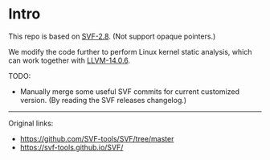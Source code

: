 # Intro

This repo is based on [SVF-2.8](https://github.com/SVF-tools/SVF/releases/tag/SVF-2.8). (Not support opaque pointers.)

We modify the code further to perform Linux kernel static analysis, which can work together with [LLVM-14.0.6](https://github.com/llvm/llvm-project/releases/tag/llvmorg-14.0.6).

TODO:
- Manually merge some useful SVF commits for current customized version. (By reading the SVF releases changelog.)

---

Original links:
- https://github.com/SVF-tools/SVF/tree/master
- https://svf-tools.github.io/SVF/
